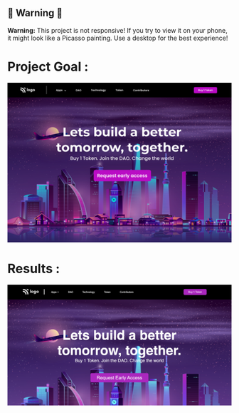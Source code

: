 ## 🚨 Warning 🚨
**Warning:** This project is not responsive! If you try to view it on your phone, it might look like a Picasso painting. Use a desktop for the best experience!
# Project Goal : 
![Goal](./output.png)
# Results :
![Result](./result.png)

